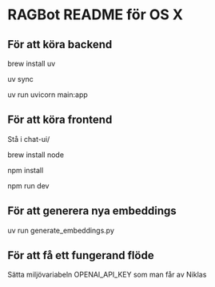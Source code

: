 <h1> RAGBot README för OS X</h1>

<h2>För att köra backend</h2>

brew install uv

uv sync

uv run uvicorn main:app

<h2>För att köra frontend</h2>

Stå i chat-ui/

brew install node

npm install

npm run dev

<h2>För att generera nya embeddings</h2>

uv run generate_embeddings.py

<h2>För att få ett fungerand flöde</h2>

Sätta miljövariabeln OPENAI_API_KEY som man får av Niklas